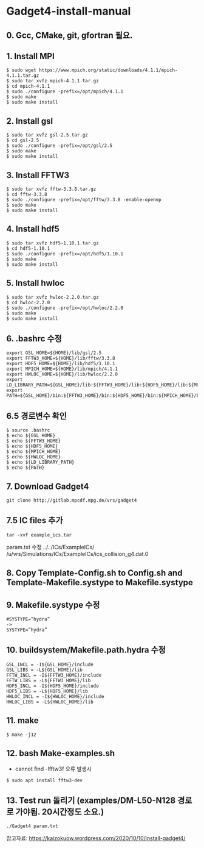 # Gadget4-install-manual

## 0. Gcc, CMake, git, gfortran 필요.

## 1. Install MPI
```shell
$ sudo wget https://www.mpich.org/static/downloads/4.1.1/mpich-4.1.1.tar.gz
$ sudo tar xvfz mpich-4.1.1.tar.gz
$ cd mpich-4.1.1
$ sudo ./configure -prefix=/opt/mpich/4.1.1
$ sudo make
$ sudo make install
```
## 2. Install gsl
```shell
$ sudo tar xvfz gsl-2.5.tar.gz
$ cd gsl-2.5
$ sudo ./configure -prefix=/opt/gsl/2.5
$ sudo make
$ sudo make install
```

## 3. Install FFTW3
```shell
$ sudo tar xvfz fftw-3.3.8.tar.gz
$ cd fftw-3.3.8
$ sudo ./configure -prefix=/opt/fftw/3.3.8 -enable-openmp
$ sudo make
$ sudo make install
```

## 4. Install hdf5
```shell
$ sudo tar xvfz hdf5-1.10.1.tar.gz
$ cd hdf5-1.10.1
$ sudo ./configure -prefix=/opt/hdf5/1.10.1
$ sudo make
$ sudo make install
```

## 5. Install hwloc
```shell
$ sudo tar xvfz hwloc-2.2.0.tar.gz
$ cd hwloc-2.2.0
$ sudo ./configure -prefix=/opt/hwloc/2.2.0
$ sudo make
$ sudo make install
```

## 6. .bashrc 수정
```shell
export GSL_HOME=${HOME}/lib/gsl/2.5
export FFTW3_HOME=${HOME}/lib/fftw/3.3.8
export HDF5_HOME=${HOME}/lib/hdf5/1.10.1
export MPICH_HOME=${HOME}/lib/mpich/4.1.1
export HWLOC_HOME=${HOME}/lib/hwloc/2.2.0
export LD_LIBRARY_PATH=${GSL_HOME}/lib:${FFTW3_HOME}/lib:${HDF5_HOME}/lib:${MPICH_HOME}/lib:${HWLOC_HOME}/lib:$LD_LIBRARY_PATH
export PATH=${GSL_HOME}/bin:${FFTW3_HOME}/bin:${HDF5_HOME}/bin:${MPICH_HOME}/bin:${HWLOC_HOME}/bin:$PATH
```

## 6.5 경로변수 확인
```shell
$ source .bashrc
$ echo ${GSL_HOME}
$ echo ${FFTW3_HOME}
$ echo ${HDF5_HOME}
$ echo ${MPICH_HOME}
$ echo ${HWLOC_HOME}
$ echo ${LD_LIBRARY_PATH}
$ echo ${PATH}
```

## 7. Download Gadget4
```shell
git clone http://gitlab.mpcdf.mpg.de/vrs/gadget4
```

## 7.5 IC files 추가
```shell
tar -xvf example_ics.tar
```
param.txt 수정 ../../ICs/ExampleICs/
/u/vrs/Simulations/ICs/ExampleICs/ics_collision_g4.dat.0

## 8. Copy Template-Config.sh to Config.sh and Template-Makefile.systype to Makefile.systype

## 9. Makefile.systype 수정
```shell
#SYSTYPE=”hydra”
->
SYSTYPE=”hydra”
```

## 10. buildsystem/Makefile.path.hydra 수정
```shell
GSL_INCL = -I${GSL_HOME}/include
GSL_LIBS = -L${GSL_HOME}/lib
FFTW_INCL = -I${FFTW3_HOME}/include
FFTW_LIBS = -L${FFTW3_HOME}/lib
HDF5_INCL = -I${HDF5_HOME}/include
HDF5_LIBS = -L${HDF5_HOME}/lib
HWLOC_INCL = -I${HWLOC_HOME}/include
HWLOC_LIBS = -L${HWLOC_HOME}/lib
```

## 11. make
```shell
$ make -j12
```

## 12. bash Make-examples.sh
* cannot find -lfftw3f 오류 발생시
```shell
$ sudo apt install fftw3-dev
```

## 13. Test run 돌리기 (examples/DM-L50-N128 경로로 가야됨. 20시간정도 소요.)
```shell
./Gadget4 param.txt
```

참고자료: https://kaizokuow.wordpress.com/2020/10/10/install-gadget4/
